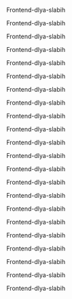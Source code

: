 
Frontend-dlya-slabih

Frontend-dlya-slabih

Frontend-dlya-slabih

Frontend-dlya-slabih

Frontend-dlya-slabih

Frontend-dlya-slabih

Frontend-dlya-slabih

Frontend-dlya-slabih

Frontend-dlya-slabih

Frontend-dlya-slabih

Frontend-dlya-slabih

Frontend-dlya-slabih

Frontend-dlya-slabih

Frontend-dlya-slabih

Frontend-dlya-slabih

Frontend-dlya-slabih

Frontend-dlya-slabih

Frontend-dlya-slabih

Frontend-dlya-slabih

Frontend-dlya-slabih

Frontend-dlya-slabih

Frontend-dlya-slabih
